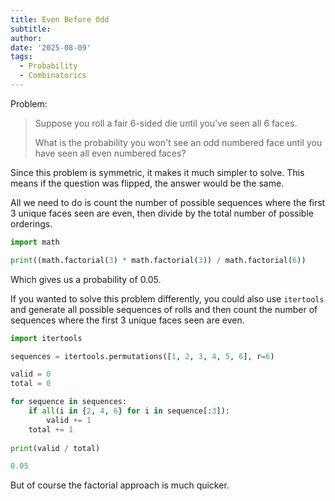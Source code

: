 ```yaml
---
title: Even Before Odd
subtitle: 
author: 
date: '2025-08-09'
tags:
  - Probability
  - Combinatorics
---
```


Problem:

> Suppose you roll a fair 6-sided die until you've seen all 6 faces.
> 
> What is the probability you won't see an odd numbered face until you have seen all even numbered faces?

Since this problem is symmetric, it makes it much simpler to solve. This means if the question was flipped, the answer would be the same.

All we need to do is count the number of possible sequences where the first 3 unique faces seen are even, then divide by the total number of possible orderings.

```python
import math

print((math.factorial(3) * math.factorial(3)) / math.factorial(6))
```

Which gives us a probability of 0.05.

If you wanted to solve this problem differently, you could also use `itertools` and generate all possible sequences of rolls and then count the number of sequences where the first 3 unique faces seen are even.

```python
import itertools

sequences = itertools.permutations([1, 2, 3, 4, 5, 6], r=6)

valid = 0
total = 0

for sequence in sequences:
    if all(i in {2, 4, 6} for i in sequence[:3]):
        valid += 1
    total += 1
    
print(valid / total)
```

```python
0.05
```

But of course the factorial approach is much quicker.